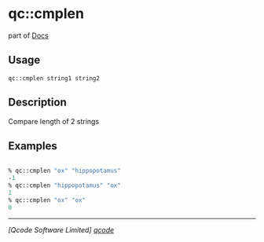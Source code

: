 qc::cmplen
==========

part of [Docs](../index.md)

Usage
-----
`
        qc::cmplen string1 string2
    `

Description
-----------
Compare length of 2 strings

Examples
--------
```tcl

% qc::cmplen "ox" "hippopotamus"
-1
% qc::cmplen "hippopotamus" "ox"
1
% qc::cmplen "ox" "ox"
0
```

----------------------------------
*[Qcode Software Limited] [qcode]*

[qcode]: http://www.qcode.co.uk "Qcode Software"